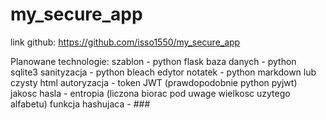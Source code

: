 # my_secure_app
link github: https://github.com/isso1550/my_secure_app

Planowane technologie:
szablon - python flask
baza danych - python sqlite3
sanityzacja - python bleach
edytor notatek - python markdown lub czysty html
autoryzacja - token JWT (prawdopodobnie python pyjwt)
jakosc hasla - entropia (liczona biorac pod uwage wielkosc uzytego alfabetu)
funkcja hashujaca - ###

